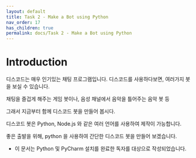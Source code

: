 ```yaml
---
layout: default
title: Task 2 - Make a Bot using Python
nav_order: 17
has_children: true
permalink: docs/Task 2 - Make a Bot using Python
---
```



# Introduction

디스코드는 매우 인기있는 채팅 프로그램입니다.
디스코드를 사용하다보면, 여러가지 봇을 보실 수 있습니다.

채팅을 즐겁게 해주는 게임 봇이나, 음성 채널에서 음악을 틀어주는 음악 봇 등

그래서 지금부터 함께 디스코드 봇을 만들어 봅시다.

디스코드 봇은 Python, Node.js 와 같은 여러 언어를 사용하여 제작이 가능합니다.

좋은 출발을 위해, python 을 사용하여 간단한 디스코드 봇을 만들어 보겠습니다.


* 이 문서는 Python 및 PyCharm 설치를 완료한 독자를 대상으로 작성되었습니다.
